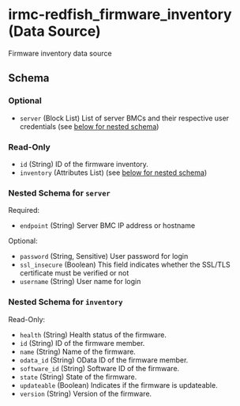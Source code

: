 <!--
Copyright (c) 2024 Fsas Technologies Inc., or its subsidiaries. All Rights Reserved.

Licensed under the Mozilla Public License Version 2.0 (the "License");
you may not use this file except in compliance with the License.
You may obtain a copy of the License at

    http://mozilla.org/MPL/2.0/

Unless required by applicable law or agreed to in writing, software
distributed under the License is distributed on an "AS IS" BASIS,
WITHOUT WARRANTIES OR CONDITIONS OF ANY KIND, either express or implied.
See the License for the specific language governing permissions and
limitations under the License.
-->

# irmc-redfish_firmware_inventory (Data Source)

Firmware inventory data source

## Schema

### Optional

- `server` (Block List) List of server BMCs and their respective user credentials (see [below for nested schema](#nestedblock--server))

### Read-Only

- `id` (String) ID of the firmware inventory.
- `inventory` (Attributes List) (see [below for nested schema](#nestedatt--inventory))

<a id="nestedblock--server"></a>
### Nested Schema for `server`

Required:

- `endpoint` (String) Server BMC IP address or hostname

Optional:

- `password` (String, Sensitive) User password for login
- `ssl_insecure` (Boolean) This field indicates whether the SSL/TLS certificate must be verified or not
- `username` (String) User name for login


<a id="nestedatt--inventory"></a>
### Nested Schema for `inventory`

Read-Only:

- `health` (String) Health status of the firmware.
- `id` (String) ID of the firmware member.
- `name` (String) Name of the firmware.
- `odata_id` (String) OData ID of the firmware member.
- `software_id` (String) Software ID of the firmware.
- `state` (String) State of the firmware.
- `updateable` (Boolean) Indicates if the firmware is updateable.
- `version` (String) Version of the firmware.
